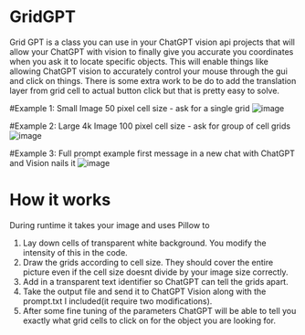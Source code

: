 # GridGPT
Grid GPT is a class you can use in your ChatGPT vision api projects that will allow your ChatGPT with vision to finally give you accurate you coordinates when you ask it to locate specific objects.  This will enable things like allowing ChatGPT vision to accurately control your mouse through the gui and click on things.  There is some extra work to be do to add the translation layer from grid cell to actual button click but that is pretty easy to solve.

#Example 1: Small Image 50 pixel cell size - ask for a single grid
![image](https://github.com/quinny1187/GridGPT/assets/108108975/1421460f-6ae7-4f3a-a44f-d4bee5b1b2dc)

#Example 2: Large 4k Image 100 pixel cell size - ask for group of cell grids
![image](https://github.com/quinny1187/GridGPT/assets/108108975/8b7dcd07-3b52-4b43-9d91-d2d7d2d1bc05)

#Example 3: Full prompt example first message in a new chat with ChatGPT and Vision nails it
![image](https://github.com/quinny1187/GridGPT/assets/108108975/6ff36234-ce46-48c9-8d57-7c52523594d9)


# How it works
During runtime it takes your image and uses Pillow to
1. Lay down cells of transparent white background. You modify the intensity of this in the code.
2. Draw the grids according to cell size. They should cover the entire picture even if the cell size doesnt divide by your image size correctly.
3. Add in a transparent text identifier so ChatGPT can tell the grids apart.
4. Take the output file and send it to ChatGPT Vision along with the prompt.txt I included(it require two modifications).
5. After some fine tuning of the parameters ChatGPT will be able to tell you exactly what grid cells to click on for the object you are looking for.
